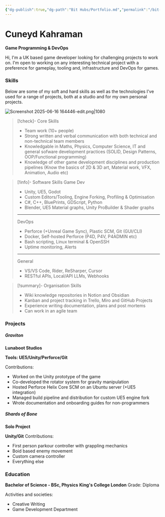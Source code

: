 ```yaml
---
{"dg-publish":true,"dg-path":"Bit Hubs/Portfolio.md","permalink":"/bit-hubs/portfolio/","hide":true,"hideInGraph":true,"noteIcon":"1"}
---
```


# Cuneyd Kahraman
**Game Programming & DevOps**

Hi, I'm a UK based game developer looking for challenging projects to work on. I'm open to working on any interesting technical project with a preference for gameplay, tooling and, infrastructure and DevOps for games.

### Skills

Below are some of my soft and hard skills as well as the technologies I've used for a range of projects, both at a studio and for my own personal projects.

![Screenshot 2025-06-16 164446-edit.png|1080](/img/user/_Bit%20Lab%20Organisation/Bit%20Lab%20Site%20Images/Screenshot%202025-06-16%20164446-edit.png)

> [!check]- Core Skills
>- Team work (10+ people)
>- Strong written and verbal communication with both technical and non-technical team members
>- Knowledgable in Maths, Physics, Computer Science, IT and general sofware development practices (SOLID, Design Patterns, OOP/Functional programming)
>- Knowledge of other game development disciplines and production pipelines (Know the basics of 2D & 3D art, Material work, VFX, Animation, Audio etc)

> [!info]- Software Skills
>Game Dev
>- Unity, UE5, Godot
>- Custom Editors/Tooling, Engine Forking, Profiling & Optimisation
>- C#, C++, BluePrints, GDScript, Python  
>- Blender, UE5 Material graphs, Unity ProBuilder & Shader graphs
>---
>DevOps
>- Perforce (+Unreal Game Sync), Plastic SCM, Git (GUI/CLI)
>- Docker, Self-hosted Perforce (P4D, P4V, P4ADMIN etc)
>- Bash scripting, Linux terminal & OpenSSH
>- Uptime monitoring, Alerts
>---
>General
>- VS/VS Code, Rider, ReSharper, Cursor
>- RESTful APIs, Local/API LLMs, Webhooks

> [!summary]- Organisation Skills
>- Wiki knowledge repositories in Notion and Obsidian
>- Kanban and project tracking in Trello, Miro and GitHub Projects
>- Experience writing documentation, plans and post mortems
>- Can work in an agile team

### Projects

##### Graviton
**Lunaboot Studios**



**Tools: UE5/Unity/Perforce/Git**

Contributions:
- Worked on the Unity prototype of the game 
- Co-developed the rotator system for gravity manipulation
- Hosted Perforce Helix Core SCM on an Ubuntu server (+UE5 integration)
- Managed build pipeline and distribution for custom UE5 engine fork
- Wrote documentation and onboarding guides for non-programmers

##### Shards of Bone
**Solo Project**


**Unity/Git**
Contributions: 
- First person parkour controller with grappling mechanics
- Boid based enemy movement 
- Custom camera controller
- Everything else


### Education

**Bachelor of Science - BSc, Physics**
**King's College London**
Grade: Diploma

Activities and societies: 
- Creative Writing
- Game Development Department